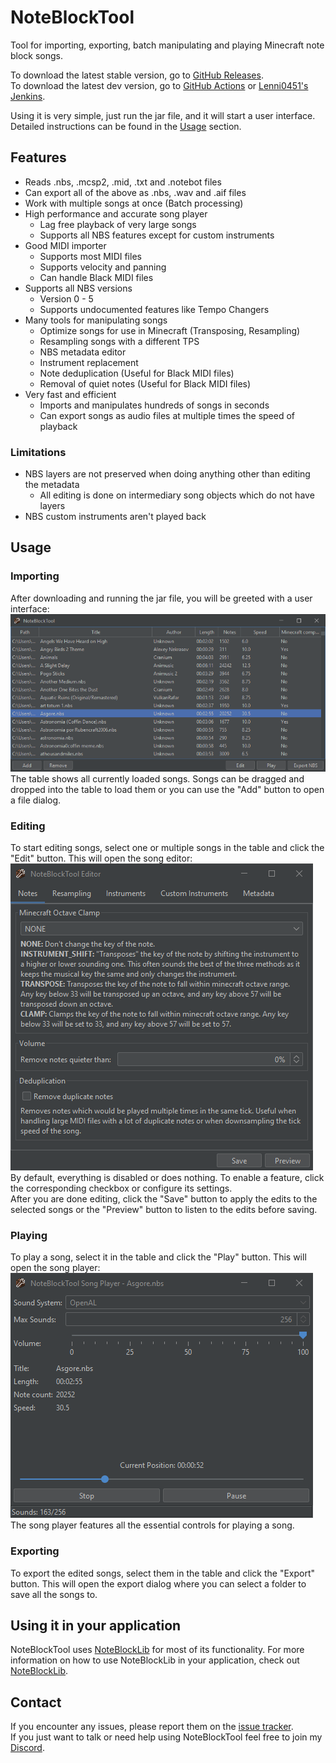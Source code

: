 # NoteBlockTool
Tool for importing, exporting, batch manipulating and playing Minecraft note block songs.

To download the latest stable version, go to [GitHub Releases](https://github.com/RaphiMC/NoteBlockTool/releases/latest).  
To download the latest dev version, go to [GitHub Actions](https://github.com/RaphiMC/NoteBlockTool/actions/workflows/build.yml) or [Lenni0451's Jenkins](https://build.lenni0451.net/job/NoteBlockTool/).

Using it is very simple, just run the jar file, and it will start a user interface. Detailed instructions can be found in the [Usage](#usage) section.

## Features
- Reads .nbs, .mcsp2, .mid, .txt and .notebot files
- Can export all of the above as .nbs, .wav and .aif files
- Work with multiple songs at once (Batch processing)
- High performance and accurate song player
  - Lag free playback of very large songs
  - Supports all NBS features except for custom instruments
- Good MIDI importer
  - Supports most MIDI files
  - Supports velocity and panning
  - Can handle Black MIDI files
- Supports all NBS versions
  - Version 0 - 5
  - Supports undocumented features like Tempo Changers
- Many tools for manipulating songs
    - Optimize songs for use in Minecraft (Transposing, Resampling)
    - Resampling songs with a different TPS
    - NBS metadata editor
    - Instrument replacement
    - Note deduplication (Useful for Black MIDI files)
    - Removal of quiet notes (Useful for Black MIDI files)
- Very fast and efficient
  - Imports and manipulates hundreds of songs in seconds
  - Can export songs as audio files at multiple times the speed of playback

### Limitations
- NBS layers are not preserved when doing anything other than editing the metadata
  - All editing is done on intermediary song objects which do not have layers
- NBS custom instruments aren't played back

## Usage
### Importing
After downloading and running the jar file, you will be greeted with a user interface:  
![NoteBlockTool Main GUI](img/NoteBlockTool%20Main%20GUI.png)  
The table shows all currently loaded songs. Songs can be dragged and dropped into the table to load them or you can use the "Add" button to open a file dialog.
### Editing
To start editing songs, select one or multiple songs in the table and click the "Edit" button. This will open the song editor:  
![NoteBlockTool Song Editor](img/NoteBlockTool%20Song%20Editor.png)  
By default, everything is disabled or does nothing. To enable a feature, click the corresponding checkbox or configure its settings.  
After you are done editing, click the "Save" button to apply the edits to the selected songs or the "Preview" button to listen to the edits before saving.  
### Playing
To play a song, select it in the table and click the "Play" button. This will open the song player:  
![NoteBlockTool Song Player](img/NoteBlockTool%20Song%20Player.png)  
The song player features all the essential controls for playing a song.
### Exporting
To export the edited songs, select them in the table and click the "Export" button. This will open the export dialog where you can select a folder to save all the songs to.

## Using it in your application
NoteBlockTool uses [NoteBlockLib](https://github.com/RaphiMC/NoteBlockLib) for most of its functionality. For more information on how to use NoteBlockLib in your application, check out [NoteBlockLib](https://github.com/RaphiMC/NoteBlockLib).

## Contact
If you encounter any issues, please report them on the
[issue tracker](https://github.com/RaphiMC/NoteBlockTool/issues).  
If you just want to talk or need help using NoteBlockTool feel free to join my
[Discord](https://discord.gg/dCzT9XHEWu).
